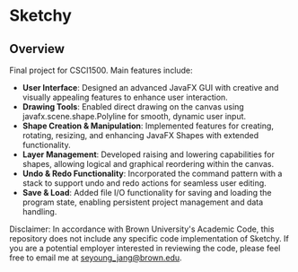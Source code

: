 # Sketchy
## Overview
Final project for CSCI1500. Main features include: 
- **User Interface**: Designed an advanced JavaFX GUI with creative and visually appealing features to enhance user interaction.
- **Drawing Tools**: Enabled direct drawing on the canvas using javafx.scene.shape.Polyline for smooth, dynamic user input.
- **Shape Creation & Manipulation**: Implemented features for creating, rotating, resizing, and enhancing JavaFX Shapes with extended functionality.
- **Layer Management**: Developed raising and lowering capabilities for shapes, allowing logical and graphical reordering within the canvas.
- **Undo & Redo Functionality**: Incorporated the command pattern with a stack to support undo and redo actions for seamless user editing.
- **Save & Load**: Added file I/O functionality for saving and loading the program state, enabling persistent project management and data handling.

Disclaimer: In accordance with Brown University's Academic Code, this repository does not include any specific code implementation of Sketchy. If you are a potential employer interested in reviewing the code, please feel free to email me at seyoung_jang@brown.edu.
